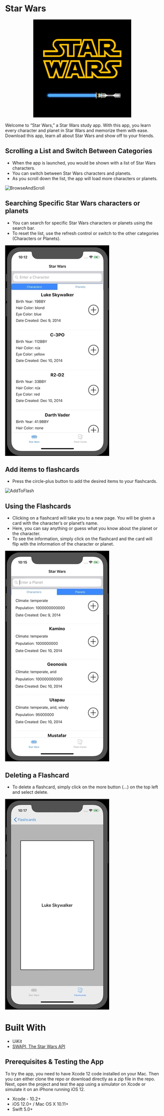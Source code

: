 # Star Wars
<p align="center">
  <img src= "https://github.com/JianTing-Li/Healthfirst_Star_Wars/blob/master/Images_Gifs/StarWarsSmallest.png" />
</p>

Welcome to “Star Wars,” a Star Wars study app. With this app, you learn every character and planet in Star Wars and memorize them with ease. Download this app, learn all about Star Wars and show off to your friends.

## Scrolling a List and Switch Between Categories
* When the app is launched, you would be shown with a list of Star Wars characters.
* You can switch between Star Wars characters and planets.
* As you scroll down the list, the app will load more characters or planets.

![BrowseAndScroll](https://github.com/JianTing-Li/Healthfirst_Star_Wars/blob/master/Images_Gifs/SwitchAndScroll.gif)

## Searching Specific Star Wars characters or planets
* You can search for specific Star Wars characters or planets using the search bar.
* To reset the list, use the refresh control or switch to the other categories (Characters or Planets).

![SearchBarDemo](https://github.com/JianTing-Li/Healthfirst_Star_Wars/blob/master/Images_Gifs/Searching.gif)

## Add items to flashcards
* Press the circle-plus button to add the desired items to your flashcards.

![AddToFlash](https://github.com/JianTing-Li/Healthfirst_Star_Wars/blob/master/Images_Gifs/AddToFlash.gif)

## Using the Flashcards
* Clicking on a flashcard will take you to a new page. You will be given a card with the character’s or planet’s name. 
* Here, you can say anything or guess what you know about the planet or the character. 
* To see the information, simply click on the flashcard and the card will flip with the information of the character or planet.

![UsingFlashcard](https://github.com/JianTing-Li/Healthfirst_Star_Wars/blob/master/Images_Gifs/NavigatingFlashcards.gif)

## Deleting a Flashcard
* To delete a flashcard, simply click on the more button (...) on the top left and select delete.

![DeleteFlashCard](https://github.com/JianTing-Li/Healthfirst_Star_Wars/blob/master/Images_Gifs/DeletingFlashcard.gif)

# Built With
* UiKit
* [SWAPI, The Star Wars API](https://swapi.co/)

## Prerequisites & Testing the App
To try the app, you need to have Xcode 12 code installed on your Mac. Then you can either clone the repo or download directly as a zip file in the repo. Next, open the project and test the app using a simulator on Xcode or simulate it on an iPhone running iOS 12.

* Xcode - 10.2+
* iOS 12.0+ / Mac OS X 10.11+ 
* Swift 5.0+
